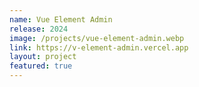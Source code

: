 ```yaml
---
name: Vue Element Admin
release: 2024
image: /projects/vue-element-admin.webp
link: https://v-element-admin.vercel.app
layout: project
featured: true
---
```

